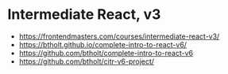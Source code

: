 # Intermediate React, v3

* <https://frontendmasters.com/courses/intermediate-react-v3/>
* <https://btholt.github.io/complete-intro-to-react-v6/>
* <https://github.com/btholt/complete-intro-to-react-v6>
* <https://github.com/btholt/citr-v6-project/>
